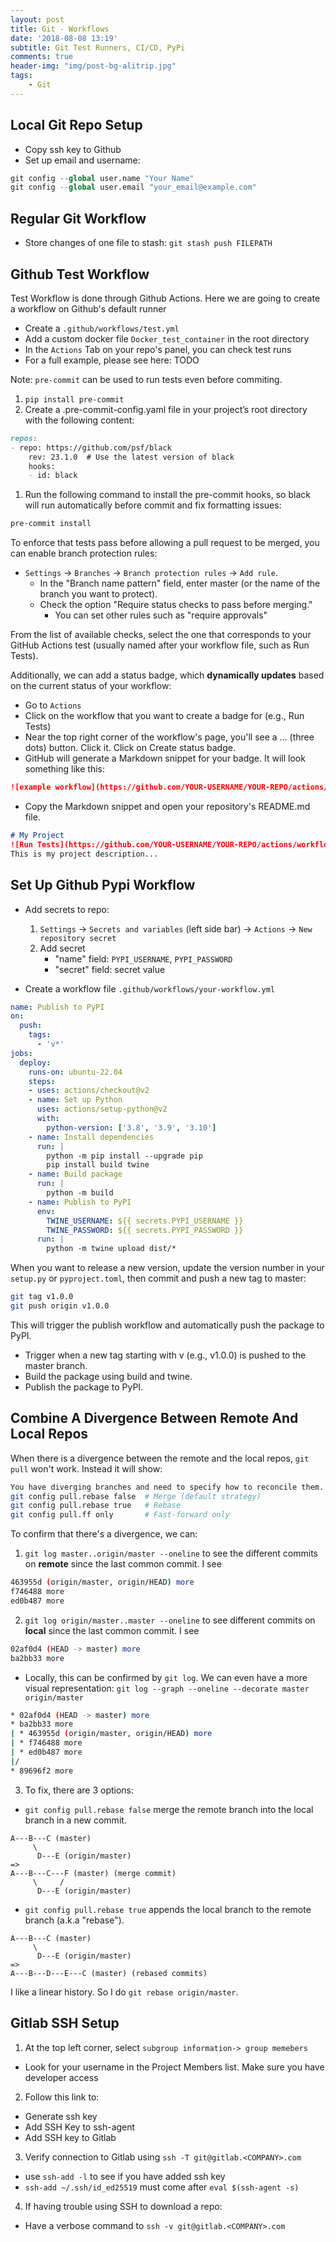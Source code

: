 ```yaml
---
layout: post
title: Git - Workflows
date: '2018-08-08 13:19'
subtitle: Git Test Runners, CI/CD, PyPi
comments: true
header-img: "img/post-bg-alitrip.jpg"
tags:
    - Git
---
```


## Local Git Repo Setup

- Copy ssh key to Github
- Set up email and username:

```python
git config --global user.name "Your Name"
git config --global user.email "your_email@example.com"
```

## Regular Git Workflow

- Store changes of one file to stash: `git stash push FILEPATH`

## Github Test Workflow

Test Workflow is done through Github Actions. Here we are going to create a workflow on Github's default runner

- Create a `.github/workflows/test.yml`
- Add a custom docker file `Docker_test_container`  in the root directory
- In the `Actions` Tab on your repo's panel, you can check test runs
- For a full example, please see here: TODO

Note: `pre-commit` can be used to run tests even before commiting.

1. `pip install pre-commit`
1. Create a .pre-commit-config.yaml file in your project’s root directory with the following content:

```markdown
repos:
- repo: https://github.com/psf/black
    rev: 23.1.0  # Use the latest version of black
    hooks:
    - id: black
```

1. Run the following command to install the pre-commit hooks, so black will run automatically before commit and fix formatting issues:

```bash
pre-commit install
```

To enforce that tests pass before allowing a pull request to be merged, you can enable branch protection rules:

- `Settings` -> `Branches` -> `Branch protection rules` -> `Add rule`.
  - In the "Branch name pattern" field, enter master (or the name of the branch you want to protect).
  - Check the option "Require status checks to pass before merging."
    - You can set other rules such as "require approvals"

From the list of available checks, select the one that corresponds to your GitHub Actions test (usually named after your workflow file, such as Run Tests).

Additionally, we can add a status badge, which **dynamically updates** based on the current status of your workflow:

- Go to `Actions`
- Click on the workflow that you want to create a badge for (e.g., Run Tests)
- Near the top right corner of the workflow's page, you'll see a ... (three dots) button. Click it. Click on Create status badge.
- GitHub will generate a Markdown snippet for your badge.  It will look something like this:

```markdown
![example workflow](https://github.com/YOUR-USERNAME/YOUR-REPO/actions/workflows/test.yml/badge.svg)
```

- Copy the Markdown snippet and open your repository's README.md file.

```markdown
# My Project
![Run Tests](https://github.com/YOUR-USERNAME/YOUR-REPO/actions/workflows/test.yml/badge.svg)
This is my project description...
```

## Set Up Github Pypi Workflow

- Add secrets to repo:
    1. `Settings` -> `Secrets and variables` (left side bar) -> `Actions` -> `New repository secret`
    2. Add secret
        - "name" field: `PYPI_USERNAME`, `PYPI_PASSWORD`
        - "secret" field: secret value

- Create a workflow file `.github/workflows/your-workflow.yml`

```yaml
name: Publish to PyPI
on:
  push:
    tags:
      - 'v*'
jobs:
  deploy:
    runs-on: ubuntu-22.04
    steps:
    - uses: actions/checkout@v2
    - name: Set up Python
      uses: actions/setup-python@v2
      with:
        python-version: ['3.8', '3.9', '3.10']
    - name: Install dependencies
      run: |
        python -m pip install --upgrade pip
        pip install build twine
    - name: Build package
      run: |
        python -m build
    - name: Publish to PyPI
      env:
        TWINE_USERNAME: ${{ secrets.PYPI_USERNAME }}
        TWINE_PASSWORD: ${{ secrets.PYPI_PASSWORD }}
      run: |
        python -m twine upload dist/*
```

When you want to release a new version, update the version number in your `setup.py` or `pyproject.toml`, then commit and push a new tag to master:

```bash
git tag v1.0.0
git push origin v1.0.0
```

This will trigger the publish workflow and automatically push the package to PyPI.

- Trigger when a new tag starting with v (e.g., v1.0.0) is pushed to the master branch.
- Build the package using build and twine.
- Publish the package to PyPI.

## Combine A Divergence Between Remote And Local Repos

When there is a divergence between the remote and the local repos, `git pull` won't work. Instead it will show:

```bash
You have diverging branches and need to specify how to reconcile them. Before performing the next pull operation, you can suppress this message by running one of the following commands:
git config pull.rebase false  # Merge (default strategy)
git config pull.rebase true   # Rebase
git config pull.ff only       # Fast-forward only
```

To confirm that there's a divergence, we can:

1. `git log master..origin/master --oneline` to see the different commits on **remote** since the last common commit. I see

```bash
463955d (origin/master, origin/HEAD) more
f746488 more
ed0b487 more
```

2. `git log origin/master..master --oneline` to see different commits on **local** since the last common commit. I see

```bash
02af0d4 (HEAD -> master) more
ba2bb33 more
```

- Locally, this can be confirmed by `git log`. We can even have a more visual representation: `git log --graph --oneline --decorate master origin/master`

```bash
* 02af0d4 (HEAD -> master) more
* ba2bb33 more
| * 463955d (origin/master, origin/HEAD) more
| * f746488 more
| * ed0b487 more
|/  
* 89696f2 more
```

3. To fix, there are 3 options:

- `git config pull.rebase false` merge the remote branch into the local branch in a new commit.

```
A---B---C (master)
     \
      D---E (origin/master)
=>
A---B---C---F (master) (merge commit)
     \     /
      D---E (origin/master)
```

- `git config pull.rebase true` appends the local branch to the remote branch (a.k.a "rebase").

```
A---B---C (master)
     \
      D---E (origin/master)
=>
A---B---D---E---C (master) (rebased commits)
```

I like a linear history. So I do `git rebase origin/master`.

## Gitlab SSH Setup

1. At the top left corner, select `subgroup information-> group memebers`
  - Look for your username in the Project Members list. Make sure you have developer access
2. Follow this link to:

  - Generate ssh key
  - Add SSH Key to ssh-agent
  - Add SSH key to Gitlab

3. Verify connection to Gitlab using `ssh -T git@gitlab.<COMPANY>.com`

  - use `ssh-add -l` to see if you have added ssh key
  - `ssh-add ~/.ssh/id_ed25519` must come after `eval $(ssh-agent -s)`

4. If having trouble using SSH to download a repo:
  - Have a verbose command to `ssh -v git@gitlab.<COMPANY>.com`